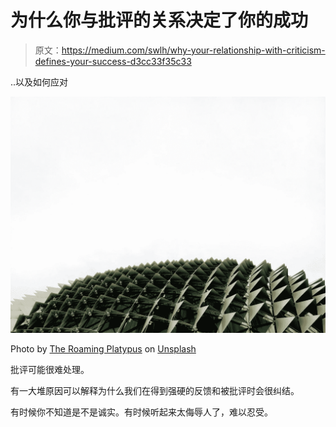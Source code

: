 # 为什么你与批评的关系决定了你的成功

> 原文：<https://medium.com/swlh/why-your-relationship-with-criticism-defines-your-success-d3cc33f35c33>

..以及如何应对

![](img/8bb3f8721bcca2f3a52e27ca94777469.png)

Photo by [The Roaming Platypus](https://unsplash.com/@the_roaming_platypus?utm_source=medium&utm_medium=referral) on [Unsplash](https://unsplash.com?utm_source=medium&utm_medium=referral)

批评可能很难处理。

有一大堆原因可以解释为什么我们在得到强硬的反馈和被批评时会很纠结。

有时候你不知道是不是诚实。有时候听起来太侮辱人了，难以忍受。